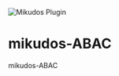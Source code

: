 ![Mikudos Plugin](https://img.shields.io/badge/MIKUDOS-Plugin-orange?style=for-the-badge&logo=appveyor)

# mikudos-ABAC

mikudos-ABAC
